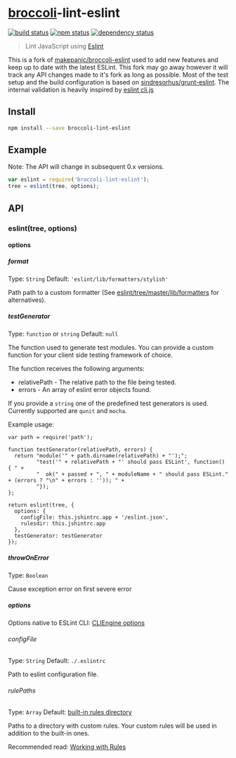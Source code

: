 # [broccoli](https://github.com/joliss/broccoli)-lint-eslint

[![build status](https://secure.travis-ci.org/jonathanKingston/broccoli-lint-eslint.svg)](http://travis-ci.org/jonathanKingston/broccoli-lint-eslint)
[![npm status](http://img.shields.io/npm/v/broccoli-lint-eslint.svg)](https://www.npmjs.org/package/broccoli-lint-eslint)
[![dependency status](https://david-dm.org/jonathanKingston/broccoli-lint-eslint.svg)](https://david-dm.org/jonathanKingston/broccoli-lint-eslint)

> Lint JavaScript using [Eslint](http://eslint.org/)

This is a fork of [makepanic/broccoli-eslint](https://github.com/makepanic/broccoli-eslint) used to add new features and keep up to date with the latest ESLint. This fork may go away however it will track any API changes made to it's fork as long as possible.
Most of the test setup and the build configuration is based on [sindresorhus/grunt-eslint](https://github.com/sindresorhus/grunt-eslint).
The internal validation is heavily inspired by [eslint cli.js](https://github.com/eslint/eslint/blob/master/lib/cli.js)

## Install

```bash
npm install --save broccoli-lint-eslint
```

## Example

Note: The API will change in subsequent 0.x versions.

```js
var eslint = require('broccoli-lint-eslint');
tree = eslint(tree, options);
```

## API

### eslint(tree, options)

#### options

##### format

Type: `String`
Default: `'eslint/lib/formatters/stylish'`

Path path to a custom formatter (See [eslint/tree/master/lib/formatters](https://github.com/eslint/eslint/tree/master/lib/formatters) for alternatives).

##### testGenerator

Type: `function` or `string`
Default: `null`

The function used to generate test modules. You can provide a custom function for your client side testing framework of choice.

The function receives the following arguments:

- relativePath - The relative path to the file being tested.
- errors - An array of eslint error objects found.

If you provide a `string` one of the predefined test generators is used. Currently supported are `qunit` and `mocha`.

Example usage:
```
var path = require('path');

function testGenerator(relativePath, errors) {
  return "module('" + path.dirname(relativePath) + "');";
         "test('" + relativePath + "' should pass ESLint', function() { " +
         "  ok(" + passed + ", " + moduleName + " should pass ESLint." + (errors ? "\n" + errors : '')); " +
         "});
};

return eslint(tree, {
  options: {
    configFile: this.jshintrc.app + '/eslint.json',
    rulesdir: this.jshintrc.app
  },
  testGenerator: testGenerator
});
```

##### throwOnError

Type: `Boolean`

Cause exception error on first severe error

##### options
Options native to ESLint CLI: [CLIEngine options](http://eslint.org/docs/developer-guide/nodejs-api#cliengine)

###### configFile

Type: `String`
Default: `./.eslintrc`

Path to eslint configuration file.

###### rulePaths

Type: `Array`
Default: [built-in rules directory](https://github.com/eslint/eslint/tree/master/lib/rules)

Paths to a directory with custom rules. Your custom rules will be used in addition to the built-in ones.

Recommended read: [Working with Rules](https://github.com/eslint/eslint/blob/master/docs/developer-guide/working-with-rules.md)
